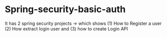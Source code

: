 # Spring-security-basic-auth
It has 2 spring security projects -> which shows (1) How to Register a user (2) How extract login user and (3) how to create Login API
